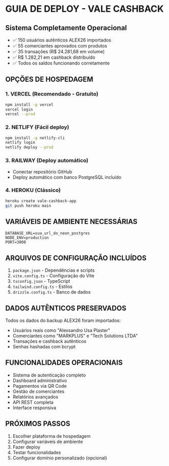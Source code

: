 # GUIA DE DEPLOY - VALE CASHBACK

## Sistema Completamente Operacional
- ✅ 150 usuários autênticos ALEX26 importados
- ✅ 55 comerciantes aprovados com produtos
- ✅ 35 transações (R$ 24.281,68 em volume)
- ✅ R$ 1.282,21 em cashback distribuído
- ✅ Todos os saldos funcionando corretamente

## OPÇÕES DE HOSPEDAGEM

### 1. **VERCEL** (Recomendado - Gratuito)
```bash
npm install -g vercel
vercel login
vercel --prod
```

### 2. **NETLIFY** (Fácil deploy)
```bash
npm install -g netlify-cli
netlify login
netlify deploy --prod
```

### 3. **RAILWAY** (Deploy automático)
- Conectar repositório GitHub
- Deploy automático com banco PostgreSQL incluído

### 4. **HEROKU** (Clássico)
```bash
heroku create vale-cashback-app
git push heroku main
```

## VARIÁVEIS DE AMBIENTE NECESSÁRIAS

```env
DATABASE_URL=sua_url_do_neon_postgres
NODE_ENV=production
PORT=3000
```

## ARQUIVOS DE CONFIGURAÇÃO INCLUÍDOS

1. `package.json` - Dependências e scripts
2. `vite.config.ts` - Configuração do Vite
3. `tsconfig.json` - TypeScript
4. `tailwind.config.ts` - Estilos
5. `drizzle.config.ts` - Banco de dados

## DADOS AUTÊNTICOS PRESERVADOS

Todos os dados do backup ALEX26 foram importados:
- Usuários reais como "Alexsandro Usa Plaster"
- Comerciantes como "MARKPLUS" e "Tech Solutions LTDA"
- Transações e cashback autênticos
- Senhas hashadas com bcrypt

## FUNCIONALIDADES OPERACIONAIS

- Sistema de autenticação completo
- Dashboard administrativo
- Pagamentos via QR Code
- Gestão de comerciantes
- Relatórios avançados
- API REST completa
- Interface responsiva

## PRÓXIMOS PASSOS

1. Escolher plataforma de hospedagem
2. Configurar variáveis de ambiente
3. Fazer deploy
4. Testar funcionalidades
5. Configurar domínio personalizado (opcional)
